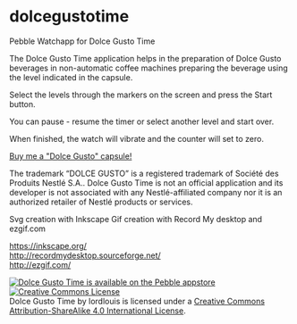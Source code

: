 # dolcegustotime
Pebble Watchapp for Dolce Gusto Time

The Dolce Gusto Time application helps in the preparation of Dolce Gusto beverages 
in non-automatic coffee machines preparing the beverage using the level indicated in the capsule.

Select the levels through the markers on the screen and press the Start button. 

You can pause - resume the timer or select another level and start over.

When finished, the watch will vibrate and the counter will set to zero.

<a href="https://goo.gl/BIPPSp">Buy me a "Dolce Gusto" capsule!</a>

The trademark “DOLCE GUSTO” is a registered trademark of Société des Produits Nestlé S.A.. 
Dolce Gusto Time is not an official application and its developer is not associated with 
any Nestlé-affiliated company nor it is an authorized retailer of Nestlé products or services.

Svg creation with Inkscape
Gif creation with Record My desktop and ezgif.com

https://inkscape.org/
<br />
http://recordmydesktop.sourceforge.net/
<br />
http://ezgif.com/
<br />

<a href="https://apps.getpebble.com/applications/5681f92a94ffb20cb4000072">
  <img src="http://pblweb.com/badge/5681f92a94ffb20cb4000072/orange/medium/" alt="Dolce Gusto Time is available on the Pebble appstore" />
</a>
<br />
<a rel="license" href="http://creativecommons.org/licenses/by-sa/4.0/"><img alt="Creative Commons License" style="border-width:0" src="https://i.creativecommons.org/l/by-sa/4.0/88x31.png" /></a><br /><span xmlns:dct="http://purl.org/dc/terms/" property="dct:title">Dolce Gusto Time</span> by <span xmlns:cc="http://creativecommons.org/ns#" property="cc:attributionName">lordlouis</span> is licensed under a <a rel="license" href="http://creativecommons.org/licenses/by-sa/4.0/">Creative Commons Attribution-ShareAlike 4.0 International License</a>.

